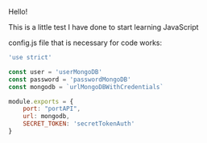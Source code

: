 Hello!

This is a little test I have done to start learning JavaScript

config.js file that is necessary for code works:

```javascript
'use strict'

const user = 'userMongoDB'
const password = 'passwordMongoDB'
const mongodb = `urlMongoDBWithCredentials`

module.exports = {
    port: "portAPI",
    url: mongodb,
    SECRET_TOKEN: 'secretTokenAuth'
}
```